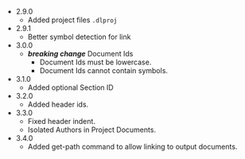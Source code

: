 <!-- (dl (section-meta Earlier Version)) -->

* 2.9.0
  * Added project files `.dlproj`
* 2.9.1
  * Better symbol detection for link
* 3.0.0
  * _**breaking change**_ Document Ids
    * Document Ids must be lowercase.
    * Document Ids cannot contain symbols.
* 3.1.0
  * Added optional Section ID
* 3.2.0
  * Added header ids.
* 3.3.0
  * Fixed header indent.
  * Isolated Authors in Project Documents.
* 3.4.0
  * Added get-path command to allow linking to output documents.